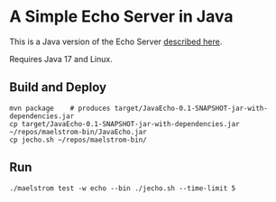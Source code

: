 # A Simple Echo Server in Java

This is a Java version of the Echo Server [described here](https://github.com/jepsen-io/maelstrom/blob/main/doc/02-echo/index.md).

Requires Java 17 and Linux.

## Build and Deploy

```shell
mvn package    # produces target/JavaEcho-0.1-SNAPSHOT-jar-with-dependencies.jar
cp target/JavaEcho-0.1-SNAPSHOT-jar-with-dependencies.jar ~/repos/maelstrom-bin/JavaEcho.jar 
cp jecho.sh ~/repos/maelstrom-bin/
```

## Run

```shell
./maelstrom test -w echo --bin ./jecho.sh --time-limit 5
```
